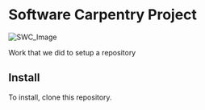 # Software Carpentry Project

![SWC_Image](https://potterzot.com/2019-09-25-unm/assets/img/swc-icon-blue.svg)

Work that we did to setup a repository

## Install

To install, clone this repository.

